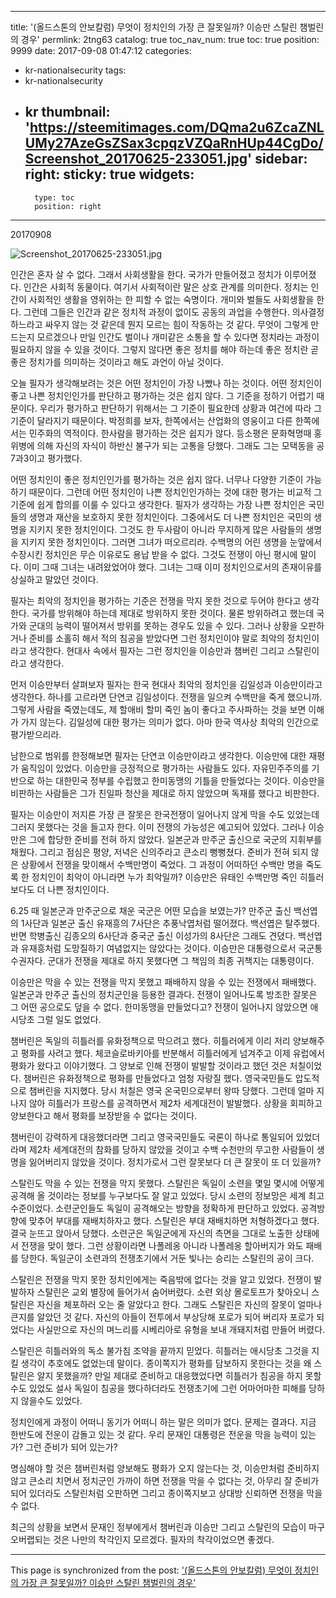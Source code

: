 
---
title: '(올드스톤의 안보칼럼) 무엇이 정치인의 가장 큰 잘못일까? 이승만 스탈린 챔벌린의 경우'
permlink: 2tng63
catalog: true
toc_nav_num: true
toc: true
position: 9999
date: 2017-09-08 01:47:12
categories:
- kr-nationalsecurity
tags:
- kr-nationalsecurity
- kr
thumbnail: 'https://steemitimages.com/DQma2u6ZcaZNLUMy27AzeGsZSax3cpqzVZQaRnHUp44CgDo/Screenshot_20170625-233051.jpg'
sidebar:
    right:
        sticky: true
widgets:
    -
        type: toc
        position: right
---


20170908

![Screenshot_20170625-233051.jpg](https://steemitimages.com/DQma2u6ZcaZNLUMy27AzeGsZSax3cpqzVZQaRnHUp44CgDo/Screenshot_20170625-233051.jpg)


인간은 혼자 살 수 없다. 그래서 사회생활을 한다. 국가가 만들어졌고 정치가 이루어졌다. 인간은 사회적 동물이다. 여기서 사회적이란 말은 상호 관계를 의미한다. 정치는 인간이 사회적인 생활을 영위하는 한 피할 수 없는 숙명이다. 개미와 벌들도 사회생활을 한다. 그런데 그들은 인간과 같은 정치적 과정이 없이도 공동의 과업을 수행한다. 의사결정하느라고 싸우지 않는 것 같은데 뭔지  모르는 힘이 작동하는 것 같다. 무엇이 그렇게 만드는지 모르겠으나 만일 인간도 벌이나 개미같은 소통을 할 수 있다면 정치라는 과정이 필요하지 않을 수 있을 것이다. 그렇지 않다면 좋은 정치를 해야 하는데 좋은 정치란 곧 좋은 정치가를 의미하는 것이라고 해도 과언이 아닐 것이다. 

오늘 필자가 생각해보려는 것은 어떤 정치인이 가장 나빴나 하는 것이다. 어떤 정치인이 좋고 나쁜 정치인인가를 판단하고 평가하는 것은 쉽지 않다. 그 기준을 정하기 어렵기 때문이다. 우리가 평가하고 판단하기 위해서는 그 기준이 필요한데 상황과 여건에 따라 그 기준이 달라지기 때문이다. 박정희를 보자, 한쪽에서는 산업화의 영웅이고 다른 한쪽에서는 민주화의 역적이다. 한사람을 평가하는 것은 쉽지가 않다. 등소평은 문화혁명때 홍위병에 의해 자신의 자식이 하반신 불구가 되는 고통을 당했다. 그래도 그는 모택동을 공7과3이고 평가했다. 

어떤 정치인이 좋은 정치인인가를 평가하는 것은 쉽지 않다. 너무나 다양한 기준이 가능하기 때문이다. 그런데 어떤 정치인이 나쁜 정치인인가하는 것에 대한 평가는 비교적 그 기준에 쉽게 합의를 이룰 수 있다고 생각한다. 필자가 생각하는 가장 나쁜 정치인은 국민들의 생명과 재산을 보호하지 못한 정치인이다. 그중에서도 더 나쁜 정치인은 국민의 생명을 지키지 못한 정치인이다. 그것도 한 두사람이 아니라 무지하게 많은 사람들의 생명을 지키지 못한 정치인이다. 그러면 그녀가 떠오르리라. 수백명의 어린 생명을 눈앞에서 수장시킨 정치인은 무슨 이유로도 용납 받을 수 없다. 그것도 전쟁이 아닌 평시에 말이다. 이미 그때 그녀는 내려왔었어야 했다. 그녀는 그때 이미 정치인으로서의 존재이유를 상실하고 말았던 것이다.

필자는 최악의 정치인을 평가하는 기준은 전쟁을 막지 못한 것으로 두어야 한다고 생각한다. 국가를 방위해야 하는데 제대로 방위하지 못한 것이다. 물론 방위하려고 했는데 국가와 군대의 능력이 떨어져서 방위를 못하는 경우도 있을 수 있다. 그러나 상황을 오판하거나 준비를 소홀히 해서 적의 침공을 받았다면 그런 정치인이야 말로 최악의 정치인이라고 생각한다. 현대사 속에서 필자는 그런 정치인을 이승만과 챔버린 그리고 스탈린이라고 생각한다. 

먼저 이승만부터 살펴보자 필자는 한국 현대사 최악의 정치인을 김일성과 이승만이라고 생각한다. 하나를 고르라면 단연코 김일성이다. 전쟁을 일으켜 수백만을 죽게 했으니까. 그렇게 사람을 죽였는데도, 제 할애비 할미 죽인 놈이 좋다고 주사파하는 것을 보면 이해가 가지 않는다. 김일성에 대한 평가는 의미가 없다. 아마 한국 역사상 최악의 인간으로 평가받으리라. 

남한으로 범위를 한정해보면 필자는 단연코 이승만이라고 생각한다. 이승만에 대한 재평가 움직임이 있었다. 이승만을 긍정적으로 평가하는 사람들도 있다. 자유민주주의를 기반으로 하는 대한민국 정부를 수립했고 한미동맹의 기틀을 만들었다는 것이다. 이승만을 비판하는 사람들은 그가 친일파 청산을 제대로 하지 않았으며 독재를 했다고 비판한다. 

필자는 이승만이 저지른 가장 큰 잘못은 한국전쟁이 일어나지 않게 막을 수도 있었는데 그러지 못했다는 것을 들고자 한다. 이미 전쟁의 가능성은 예고되어 있었다. 그러나 이승만은 그에 합당한 준비를 전혀 하지 않았다. 일본군과 만주군 출신으로 국군의 지휘부를 채웠다. 그리고 점심은 평양, 저녁은 신의주라고 큰소리 뻥뻥쳤다. 준비가 전혀 되지 않은 상황에서 전쟁을 맞이해서 수백만명이 죽었다. 그 과정이 어떠하던 수백만 명을 죽도록 한 정치인이 최악이  아니라면 누가 최악일까? 이승만은 유태인 수백만명 죽인 히틀러보다도 더 나쁜 정치인이다.

6.25 때 일본군과 만주군으로 채운 국군은 어떤 모습을 보였는가? 만주군 출신 백선엽의 1사단과 일본군 출신 유재흥의 7사단은 추풍낙엽처럼 떨어졌다. 백선엽은 탈주했다. 반면 학병출신 김종오의 6사단과 중국군 출신 이성가의 8사단은 그래도 견뎠다. 백선엽과 유재흥처럼 도망질하기 여념없지는 않았다는 것이다. 이승만은 대통령으로서 국군통수권자다. 군대가 전쟁을 제대로 하지 못했다면 그 책임의 최종 귀책지는 대통령이다. 

이승만은 막을 수 있는 전쟁을 막지 못했고 패배하지 않을 수 있는 전쟁에서 패배했다. 일본군과 만주군 출신의 정치군인을 등용한 결과다. 전쟁이 일어나도록 방조한 잘못은 그 어떤 공으로도 덮을 수 없다. 한미동맹을 만들었다고? 전쟁이 일어나지 않았으면 애시당초 그럴 일도 없었다. 

챔버린은 독일의 히틀러를 유화정책으로 막으려고 했다. 히틀러에게 이리 저리 양보해주고 평화를 사려고 했다. 체코슬로바키아를 반분해서 히틀러에게 넘겨주고 이제 유럽에서 평화가 왔다고 이야기했다. 그 양보로 인해 전쟁이 발발할 것이라고 했던 것은 처칠이었다. 챔버린은 유화정책으로 평화를 만들었다고 엄청 자랑질 했다. 영국국민들도 압도적으로 챔버린을 지지했다. 당시 처칠은 영국 온국민으로부터 왕따 당했다. 그런데 얼마 지나지 않아 히틀러가 프랑스를 공격하면서 제2차 세계대전이 발발했다. 상황을 회피하고 양보한다고 해서 평화를 보장받을 수 없다는 것이다. 

챔버린이 강력하게 대응했더라면 그리고 영국국민들도 국론이 하나로 통일되어 있었더라며 제2차 세계대전의 참화를 당하지 않았을 것이고 수백 수천만의 무고한 사람들이 생명을 잃어버리지 않았을 것이다. 정치가로서 그런 잘못보다 더 큰 잘못이 또 더 있을까? 

스탈린도 막을 수 있는 전쟁을 막지 못했다. 스탈린은 독일이 소련을 몇일 몇시에 어떻게 공격해 올 것이라는 정보를 누구보다도 잘 알고 있었다. 당시 소련의 정보망은 세계 최고수준이었다. 소련군인들도 독일이 공격해오는 방향을 정확하게 판단하고 있었다. 공격방향에 맞추어 부대를 재배치하자고 했다. 스탈린은 부대 재배치하면 처형하겠다고 했다. 결국 눈뜨고 앉아서 당했다. 소련군은 독일군에게 자신의 측면을 그대로 노출한 상태에서 전쟁을 맞이 했다. 그런 상황이라면 나폴레옹 아니라 나폴레옹 할아버지가 와도 패배를 당한다. 독일군이 소련과의 전쟁초기에서 거둔 빛나는 승리는 스탈린의 공이 크다. 

스탈린은 전쟁을 막지 못한 정치인에게는 죽음밖에 없다는 것을 알고 있었다. 전쟁이 발발하자 스탈린은 교외 별장에 들어가서 숨어버렸다. 소련 외상 몰로토프가 찾아오니 스탈린은 자신을 체포하러 오는 줄 알았다고 한다. 그래도 스탈린은 자신의 잘못이 얼마나 큰지를 알았던 것 같다. 자신의 아들이 전투에서 부상당해 포로가 되어 버리자 포로가 되었다는 사실만으로 자신의 며느리를 시베리아로 유형을 보내 개돼지처럼 만들어 버렸다. 

스탈린은 히틀러와의 독소 불가침 조약을 끝까지 믿었다. 히틀러는 애시당초 그것을 지킬 생각이 추호에도 없었는데 말이다. 종이쪽지가 평화를 담보하지 못한다는 것을 왜 스탈린은 알지  못했을까? 만일 제대로 준비하고 대응했었다면 히틀러가 침공을 하지 못할 수도 있었도 설사 독일이 침공을 했다하더라도 전쟁초기에 그런 어마어마한 피해를 당하지 않을수도 있었다. 

정치인에게 과정이 어떠니 동기가 어떠니 하는 말은 의미가 없다. 문제는 결과다. 지금 한반도에 전운이 감돌고 있는 것 같다. 우리 문재인 대통령은 전운을 막을 능력이 있는가? 그런 준비가 되어 있는가? 

명심해야 할 것은 챔버린처럼 양보해도 평화가 오지 않는다는 것, 이승만처럼 준비하지 않고 큰소리 치면서 정치군인 가까이 하면 전쟁을 막을 수 없다는 것, 아무리 잘 준비가 되어 있더라도 스탈린처럼 오판하면 그리고 종이쪽지보고 상대방 신뢰하면 전쟁을 막을 수 없다. 

최근의 상황을 보면서 문재인 정부에게서 챔버린과 이승만 그리고 스탈린의 모습이 마구 오버랩되는 것은 나만의 착각인지 모르겠다. 필자의 착각이었으면 좋겠다.

- - -

This page is synchronized from the post: ['(올드스톤의 안보칼럼) 무엇이 정치인의 가장 큰 잘못일까? 이승만 스탈린 챔벌린의 경우'](https://steemit.com/@oldstone/2tng63)
